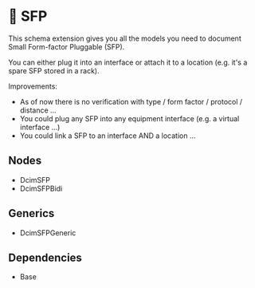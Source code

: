 # 🧩 SFP

This schema extension gives you all the models you need to document Small Form-factor Pluggable (SFP).

You can either plug it into an interface or attach it to a location (e.g. it's a spare SFP stored in a rack).

Improvements:

- As of now there is no verification with type / form factor / protocol / distance ...
- You could plug any SFP into any equipment interface (e.g. a virtual interface ...)
- You could link a SFP to an interface AND a location ...

## Nodes

- DcimSFP
- DcimSFPBidi

## Generics
- DcimSFPGeneric

## Dependencies

- Base
